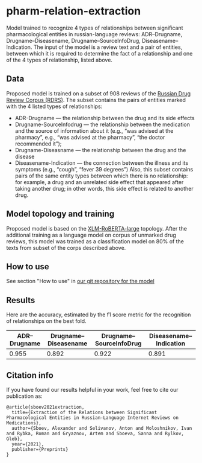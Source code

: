 pharm-relation-extraction
===
Model trained to recognize 4 types of relationships between significant pharmacological entities in russian-language reviews: ADR–Drugname, Drugname–Diseasename, Drugname–SourceInfoDrug, Diseasename–Indication. The input of the model is a review text and a pair of entities, between which it is required to determine the fact of a relationship and one of the 4 types of relationship, listed above.

Data
----
Proposed model is trained on a subset of 908 reviews of the [Russian Drug Review Corpus (RDRS)](https://arxiv.org/pdf/2105.00059.pdf). The subset contains the pairs of entities marked with the 4 listed types of relationships:
- ADR-Drugname — the relationship between the drug and its side effects
- Drugname-SourceInfodrug — the relationship between the medication and the source of information about it (e.g., “was advised at the pharmacy”, e.g., “was advised at the pharmacy”, “the doctor recommended it”); 
- Drugname-Diseasname — the relationship between the drug and the disease
- Diseasename-Indication — the connection between the illness and its symptoms (e.g., “cough”, “fever 39 degrees”)
Also, this subset contains pairs of the same entity types between which there is no relationship: for example, a drug and an unrelated side effect that appeared after taking another drug; in other words, this side effect is related to another drug.

Model topology and training
----
Proposed model is based on the  [XLM-RoBERTA-large](https://arxiv.org/abs/1911.02116) topology. After the additional training as a language model on corpus of unmarked drug reviews, this model was trained as a classification model on 80% of the texts from subset of the corps described above.

How to use
----
See section "How to use" in [our git repository for the model](https://github.com/sag111/Relation_Extraction)

Results
----
Here are the accuracy, estimated by the f1 score metric for the recognition of relationships on the best fold.

| ADR–Drugname  | Drugname–Diseasename | Drugname–SourceInfoDrug | Diseasename–Indication |
| ------------- | -------------------- | ----------------------- | ---------------------- |
| 0.955         | 0.892                | 0.922                   | 0.891                  |


Citation info
----
If you have found our results helpful in your work, feel free to cite our publication as:

```
@article{sboev2021extraction,
  title={Extraction of the Relations between Significant Pharmacological Entities in Russian-Language Internet Reviews on Medications},
  author={Sboev, Alexander and Selivanov, Anton and Moloshnikov, Ivan and Rybka, Roman and Gryaznov, Artem and Sboeva, Sanna and Rylkov, Gleb},
  year={2021},
  publisher={Preprints}
}
```